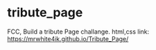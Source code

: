 # tribute_page
FCC, Build a tribute Page challange.
html,css
link: https://mrwhite4ik.github.io/Tribute_Page/

